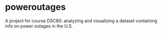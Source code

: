 # poweroutages
A project for course DSC80: analyzing and visualizing a dataset containing info on power outages in the U.S.
